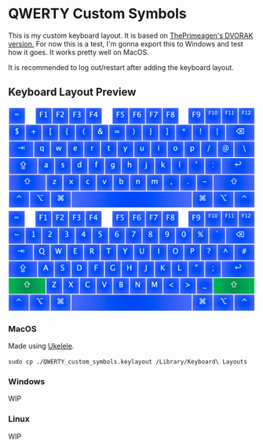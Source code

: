 # QWERTY Custom Symbols

This is my custom keyboard layout. It is based on [ThePrimeagen's DVORAK version.](https://github.com/ThePrimeagen/keyboards)
For now this is a test, I'm gonna export this to Windows and test how it goes. It works pretty well on MacOS.

It is recommended to log out/restart after adding the keyboard layout.

## Keyboard Layout Preview

![Base layer:](./Base.png)
![Shift layer:](./Shift.png)

### MacOS

Made using [Ukelele](https://software.sil.org/ukelele/).

`sudo cp ./QWERTY_custom_symbols.keylayout /Library/Keyboard\ Layouts`

### Windows

WIP

### Linux

WIP
